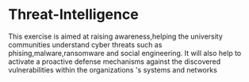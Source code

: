 # Threat-Intelligence
This exercise is aimed at raising awareness,helping the university communities understand cyber threats such as phising,malware,ransomware and social engineering. It will also help to activate a proactive defense mechanisms against the discovered vulnerabilities within the organizations 's systems and networks
